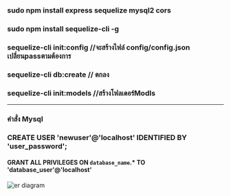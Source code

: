 ### sudo npm install express sequelize mysql2 cors
### sudo npm install sequelize-cli -g   
### sequelize-cli init:config //จะสร้างไฟล์ config/config.json เปลี่ยนpassตามต้องการ
### sequelize-cli db:create // ตกลง
### sequelize-cli init:models //สร้างโฟลเดอร์Modls

---
### คำสั่ง Mysql  
### CREATE USER 'newuser'@'localhost' IDENTIFIED BY 'user_password';  
#### GRANT ALL PRIVILEGES ON `database_name`.* TO 'database_user'@'localhost'  
![er diagram](https://user-images.githubusercontent.com/25115342/98511455-46503600-2297-11eb-8d25-6a80d4409c7e.png)

